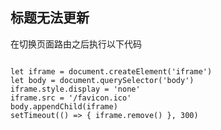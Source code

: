 ## 标题无法更新
在切换页面路由之后执行以下代码
<pre>
<code>
let iframe = document.createElement('iframe')
let body = document.querySelector('body')
iframe.style.display = 'none'
iframe.src = '/favicon.ico'
body.appendChild(iframe)
setTimeout(() => { iframe.remove() }, 300)
</code>
</pre>